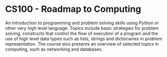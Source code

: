# CS100 - Roadmap to Computing
An introduction to programming and problem solving skills using Python or other very high level language. Topics include basic strategies for problem solving, constructs that control the flow of execution of a program and the use of high level data types such as lists, strings and dictionaries in problem representation. The course also presents an overview of selected topics in computing, such as networking and databases.
